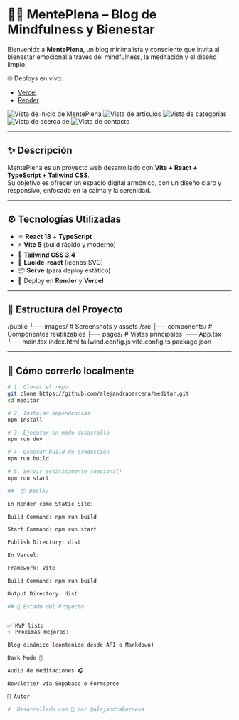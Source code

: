 # 🧘‍♀️ MentePlena – Blog de Mindfulness y Bienestar

Bienvenidx a **MentePlena**, un blog minimalista y consciente que invita al bienestar emocional a través del mindfulness, la meditación y el diseño limpio.

🌐 Deploys en vivo:  
- [Vercel](https://meditar.vercel.app/)  
- [Render](https://meditar.onrender.com/)

<img src="/images/menteplena1.png" alt="Vista de inicio de MentePlena" />
<img src="/images/menteplena2.png" alt="Vista de artículos" />
<img src="/images/menteplena3.png" alt="Vista de categorías" />
<img src="/images/menteplena4.png" alt="Vista de acerca de" />
<img src="/images/menteplena5.png" alt="Vista de contacto" />

---

## ✨ Descripción

MentePlena es un proyecto web desarrollado con **Vite + React + TypeScript + Tailwind CSS**.  
Su objetivo es ofrecer un espacio digital armónico, con un diseño claro y responsivo, enfocado en la calma y la serenidad.

---

## ⚙️ Tecnologías Utilizadas

- ⚛️ **React 18** + **TypeScript**
- ⚡ **Vite 5** (build rápido y moderno)
- 🎨 **Tailwind CSS 3.4**
- 🔗 **Lucide-react** (íconos SVG)
- 📦 **Serve** (para deploy estático)
- 🚀 Deploy en **Render** y **Vercel**

---

>

## 🧾 Estructura del Proyecto
/public
└── images/ # Screenshots y assets
/src
├── components/ # Componentes reutilizables
├── pages/ # Vistas principales
├── App.tsx
└── main.tsx
index.html
tailwind.config.js
vite.config.ts
package.json



---

## 🚀 Cómo correrlo localmente

```bash
# 1. Clonar el repo
git clone https://github.com/alejandrabarcena/meditar.git
cd meditar

# 2. Instalar dependencias
npm install

# 3. Ejecutar en modo desarrollo
npm run dev

# 4. Generar build de producción
npm run build

# 5. Servir estáticamente (opcional)
npm run start

##  📦 Deploy

En Render como Static Site:

Build Command: npm run build

Start Command: npm run start

Publish Directory: dist

En Vercel:

Framework: Vite

Build Command: npm run build

Output Directory: dist

## 📌 Estado del Proyecto


✅ MVP listo
✨ Próximas mejoras:

Blog dinámico (contenido desde API o Markdown)

Dark Mode 🌙

Audio de meditaciones 🎧

Newsletter vía Supabase o Formspree

💬 Autor

#  Desarrollado con 💖 por @alejandrabarcena
